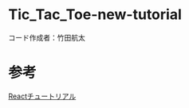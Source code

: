 # Tic_Tac_Toe-new-tutorial
コード作成者：竹田航太

# 参考
[Reactチュートリアル](https://ja.reactjs.org/tutorial/tutorial.html)
